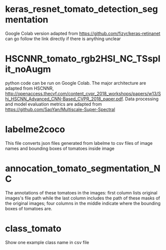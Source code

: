 # keras_resnet_tomato_detection_segmentation
Google Colab version adapted from  https://github.com/fizyr/keras-retinanet
can go follow the link directly if there is anything unclear
# HSCNNR_tomato_rgb2HSI_NC_TSsplit_noAugm
python code can be run on Google Colab. The major architecture are adapted from HSCNNR, http://openaccess.thecvf.com/content_cvpr_2018_workshops/papers/w13/Shi_HSCNN_Advanced_CNN-Based_CVPR_2018_paper.pdf.
Data processing and model evaluation metrics are adapted from https://github.com/SaoYan/Multiscale-Super-Spectral
# labelme2coco
This file converts json files generated from labelme to csv files of image names and bounding boxes of tomatoes inside image
# annocation_tomato_segmentation_NC
The annotations of these tomatoes in the images: first column lists original images's file path while the last column includes the path of these masks of the original images; four columns in the middle indicate where the bounding boxes of tomatoes are.
# class_tomato
Show one example class name in csv file
